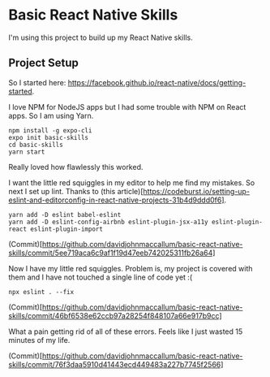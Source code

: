 # Basic React Native Skills

I'm using this project to build up my React Native skills.

## Project Setup

So I started here: https://facebook.github.io/react-native/docs/getting-started.

I love NPM for NodeJS apps but I had some trouble with NPM on React apps. So I am using Yarn.

```
npm install -g expo-cli
expo init basic-skills
cd basic-skills
yarn start
```

Really loved how flawlessly this worked.

I want the little red squiggles in my editor to help me find my mistakes. So next I set up lint. Thanks to (this article)[https://codeburst.io/setting-up-eslint-and-editorconfig-in-react-native-projects-31b4d9ddd0f6].

```
yarn add -D eslint babel-eslint
yarn add -D eslint-config-airbnb eslint-plugin-jsx-a11y eslint-plugin-react eslint-plugin-import
```

(Commit)[https://github.com/davidjohnmaccallum/basic-react-native-skills/commit/5ee719aca6c9af1f19d47eeb742025311fb26a64]

Now I have my little red squiggles. Problem is, my project is covered with them and I have not touched a single line of code yet :(

```
npx eslint . --fix
```

(Commit)[https://github.com/davidjohnmaccallum/basic-react-native-skills/commit/46bf6538e62ccb97a28254f848107a66e917b9cc]

What a pain getting rid of all of these errors. Feels like I just wasted 15 minutes of my life.

(Commit)[https://github.com/davidjohnmaccallum/basic-react-native-skills/commit/76f3daa5910d41443ecd449483a227b7745f2566]